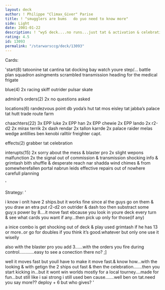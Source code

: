 ```yaml
---
layout: deck
author: ! Philippe "Climax_Giver" Parise
title: ! "smugglers are bums   do yuo need to know more"
side: Light
date: 2001-01-22
description: ! "wyS deck....no runs...just tat & activation & celebration"
rating: 4.5
id: 13093
permalink: "/starwarsccg/deck/13093"
---
```

Cards: 

'start(8)
tatoonine
tat  cantina
tat  docking bay
watch youre step/...
battle plan
squadron asingments
scrambled transmission
heading for the medical frigate

blue(4)
2x racing skiff
outrider
pulsar skate

admiral’s orders(2)
2x no questions asked

locations(6)
randezvous point
db yoda’s hut
tat  mos eisley
tat  jabba’s palace
tat  hutt trade route
farm

chaachters(22)
3x EPP luke
2x EPP han
2x EPP chewie
2x EPP lando
2x r2-d2
2x mirax terrik
2x dash rendar
2x tallon karrde
2x palace raider
melas
wedge antillies
ben kenobi
ralltiir freighter capt.

effects(2)
grabber
tat celebration

interupts(15)
2x sorry about the mess & blaster pro
2x slight wepons malfunction
2x the signal
out of commission & transmission
shocking info & grimtash
bith shuffle & desperate reach
nar shadda wind chimes & from somewherefallen portal
nabrun leids
effective repairs
out of nowhere
carefull planning



'

Strategy: '

i know i onlt have 2 ships.but it works fine    since al the  guys go on them  & you draw an etra   put r2-d2 on outrider & dash too   then substract some guy;s power by 8....it move fast ebcause you look in youre deck every turn & see what cards you want if any...then pick up only for those(if any)

a inice combo is get shocking out of deck & play used grimtash if he has 13 or more..or go for doubles if you think it’s good.whatever but only one use it wiselly

also with the blaster pro you add 3......with the orders you fire during control............easy to see a conection there no?	;]

well it moves fast but youll have to make it move fast.& know how...with the looking & with getign the 2 ships out fast & then the celebration.......then you start kicking in...but it wont win worlds	mostly for a local tourney....made for fun...but still like i sai strong
i still used ben cause.......well ben on tat.need you say more?? deploy + 6 but who gives? '
